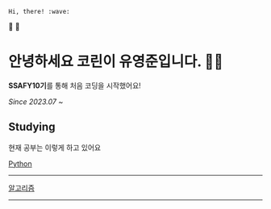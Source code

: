 ```
Hi, there! :wave:
```
:wave: :wave:

# 안녕하세요 코린이 유영준입니다. :baby_chick::baby_chick:

**SSAFY10기**를 통해 처음 코딩을 시작했어요!

*Since 2023.07 ~*

## Studying
현재 공부는 이렇게 하고 있어요 

 [Python](https://swamp-shaker-ff8.notion.site/115a0378972f4abe8b7a4cc12ffd778a?v=22bb8966251443fd803432e5d8078380&pvs=4)

---

 [알고리즘](https://swamp-shaker-ff8.notion.site/684d28adfa964d81880d2d8388e0bd37?v=8b442375a2c94d59bce2a64683c1c885&pvs=4)

---
